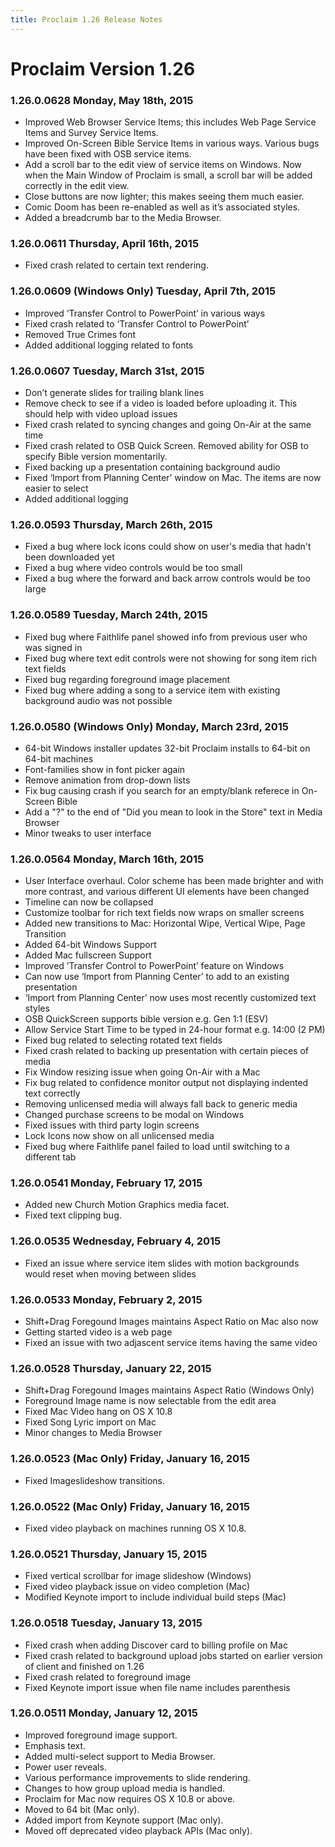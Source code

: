 ```yaml
---
title: Proclaim 1.26 Release Notes
---
```


# Proclaim Version 1.26

### 1.26.0.0628 Monday, May 18th, 2015
* Improved Web Browser Service Items; this includes Web Page Service Items and Survey Service Items.
* Improved On-Screen Bible Service Items in various ways. Various bugs have been fixed with OSB service items.
* Add a scroll bar to the edit view of service items on Windows. Now when the Main Window of Proclaim is small, a scroll bar will be added correctly in the edit view.
* Close buttons are now lighter; this makes seeing them much easier.
* Comic Doom has been re-enabled as well as it’s associated styles.
* Added a breadcrumb bar to the Media Browser.

### 1.26.0.0611 Thursday, April 16th, 2015
* Fixed crash related to certain text rendering.

### 1.26.0.0609 (Windows Only) Tuesday, April 7th, 2015
* Improved ‘Transfer Control to PowerPoint’ in various ways
* Fixed crash related to ‘Transfer Control to PowerPoint’
* Removed True Crimes font
* Added additional logging related to fonts

### 1.26.0.0607 Tuesday, March 31st, 2015
* Don’t generate slides for trailing blank lines
* Remove check to see if a video is loaded before uploading it. This should help with video upload issues
* Fixed crash related to syncing changes and going On-Air at the same time
* Fixed crash related to OSB Quick Screen. Removed ability for OSB to specify Bible version momentarily.
* Fixed backing up a presentation containing background audio
* Fixed ‘Import from Planning Center’ window on Mac. The items are now easier to select
* Added additional logging

### 1.26.0.0593 Thursday, March 26th, 2015
* Fixed a bug where lock icons could show on user's media that hadn't been downloaded yet
* Fixed a bug where video controls would be too small
* Fixed a bug where the forward and back arrow controls would be too large

### 1.26.0.0589 Tuesday, March 24th, 2015
* Fixed bug where Faithlife panel showed info from previous user who was signed in
* Fixed bug where text edit controls were not showing for song item rich text fields
* Fixed bug regarding foreground image placement
* Fixed bug where adding a song to a service item with existing background audio was not possible

### 1.26.0.0580 (Windows Only) Monday, March 23rd, 2015
* 64-bit Windows installer updates 32-bit Proclaim installs to 64-bit on 64-bit machines
* Font-families show in font picker again
* Remove animation from drop-down lists
* Fix bug causing crash if you search for an empty/blank referece in On-Screen Bible
* Add a "?" to the end of "Did you mean to look in the Store" text in Media Browser
* Minor tweaks to user interface

### 1.26.0.0564 Monday, March 16th, 2015
* User Interface overhaul. Color scheme has been made brighter and with more contrast, and various different UI elements have been changed
* Timeline can now be collapsed
* Customize toolbar for rich text fields now wraps on smaller screens
* Added new transitions to Mac: Horizontal Wipe, Vertical Wipe, Page Transition
* Added 64-bit Windows Support
* Added Mac fullscreen Support
* Improved ’Transfer Control to PowerPoint’ feature on Windows
* Can now use ‘Import from Planning Center’ to add to an existing presentation
* ‘Import from Planning Center’ now uses most recently customized text styles
* OSB QuickScreen supports bible version e.g. Gen 1:1 (ESV)
* Allow Service Start Time to be typed in 24-hour format e.g. 14:00 (2 PM)
* Fixed bug related to selecting rotated text fields
* Fixed crash related to backing up presentation with certain pieces of media
* Fix Window resizing issue when going On-Air with a Mac
* Fix bug related to confidence monitor output not displaying indented text correctly
* Removing unlicensed media will always fall back to generic media
* Changed purchase screens to be modal on Windows
* Fixed issues with third party login screens
* Lock Icons now show on all unlicensed media
* Fixed bug where Faithlife panel failed to load until switching to a different tab


### 1.26.0.0541 Monday, February 17, 2015
* Added new Church Motion Graphics media facet.
* Fixed text clipping bug.

### 1.26.0.0535 Wednesday, February 4, 2015
* Fixed an issue where service item slides with motion backgrounds would reset when moving between slides

### 1.26.0.0533 Monday, February 2, 2015
* Shift+Drag Foregound Images maintains Aspect Ratio on Mac also now
* Getting started video is a web page
* Fixed an issue with two adjascent service items having the same video

### 1.26.0.0528 Thursday, January 22, 2015
* Shift+Drag Foregound Images maintains Aspect Ratio (Windows Only)
* Foreground Image name is now selectable from the edit area
* Fixed Mac Video hang on OS X 10.8
* Fixed Song Lyric import on Mac
* Minor changes to Media Browser

### 1.26.0.0523 (Mac Only) Friday, January 16, 2015
* Fixed Imageslideshow transitions.

### 1.26.0.0522 (Mac Only) Friday, January 16, 2015
* Fixed video playback on machines running OS X 10.8.

### 1.26.0.0521 Thursday, January 15, 2015
* Fixed vertical scrollbar for image slideshow (Windows)
* Fixed video playback issue on video completion (Mac)
* Modified Keynote import to include individual build steps (Mac)

### 1.26.0.0518 Tuesday, January 13, 2015
* Fixed crash when adding Discover card to billing profile on Mac
* Fixed crash related to background upload jobs started on earlier version of client and finished on 1.26
* Fixed crash related to foreground image
* Fixed Keynote import issue when file name includes parenthesis

### 1.26.0.0511 Monday, January 12, 2015
* Improved foreground image support.
* Emphasis text.
* Added multi-select support to Media Browser.
* Power user reveals.
* Various performance improvements to slide rendering.
* Changes to how group upload media is handled.
* Proclaim for Mac now requires OS X 10.8 or above.
* Moved to 64 bit (Mac only).
* Added import from Keynote support (Mac only).
* Moved off deprecated video playback APIs (Mac only).
